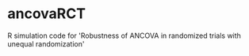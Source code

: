 # ancovaRCT
R simulation code for 'Robustness of ANCOVA in randomized trials with unequal randomization'
